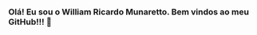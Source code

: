 ### Olá! Eu sou o William Ricardo Munaretto. Bem vindos ao meu GitHub!!! 👋

<!--
**William-Munaretto/William-Munaretto** is a ✨ _special_ ✨ repository because its `README.md` (this file) appears on your GitHub profile.

Here are some ideas to get you started:


### Contato:
- 📫 Email: william.munaretto@gmail.com ...
- 😄 Apelidos? Pode me chamar de TIO MUNA.
- ⚡ Fato Engraçado: Nunca imaginei que aos 33 anos de idade iria descobrir com o que realmente eu gosto de trabalho, ou seja, Desenvolvimento. ÉÉÉÉ, eu estou me transformando num DEV! 
